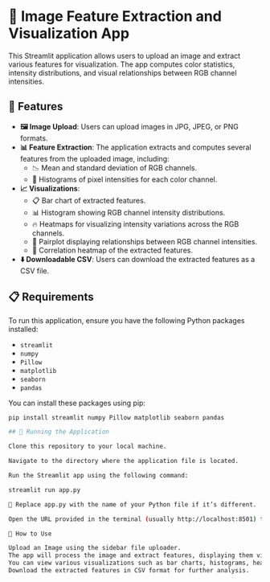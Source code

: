 # 📸 Image Feature Extraction and Visualization App

This Streamlit application allows users to upload an image and extract various features for visualization. The app computes color statistics, intensity distributions, and visual relationships between RGB channel intensities.

## 🌟 Features

- **🖼️ Image Upload**: Users can upload images in JPG, JPEG, or PNG formats.
- **📊 Feature Extraction**: The application extracts and computes several features from the uploaded image, including:
  - 📉 Mean and standard deviation of RGB channels.
  - 🎨 Histograms of pixel intensities for each color channel.
- **📈 Visualizations**:
  - 📋 Bar chart of extracted features.
  - 📊 Histogram showing RGB channel intensity distributions.
  - 🔥 Heatmaps for visualizing intensity variations across the RGB channels.
  - 🔄 Pairplot displaying relationships between RGB channel intensities.
  - 📐 Correlation heatmap of the extracted features.
- **⬇️ Downloadable CSV**: Users can download the extracted features as a CSV file.

## 📋 Requirements 

To run this application, ensure you have the following Python packages installed:

- `streamlit`
- `numpy`
- `Pillow`
- `matplotlib`
- `seaborn`
- `pandas`

You can install these packages using pip:

```bash
pip install streamlit numpy Pillow matplotlib seaborn pandas

## 🚀 Running the Application

Clone this repository to your local machine.

Navigate to the directory where the application file is located.

Run the Streamlit app using the following command:

streamlit run app.py

🔄 Replace app.py with the name of your Python file if it’s different.

Open the URL provided in the terminal (usually http://localhost:8501) to access the app in your web browser.

📝 How to Use

Upload an Image using the sidebar file uploader.
The app will process the image and extract features, displaying them visually.
You can view various visualizations such as bar charts, histograms, heatmaps, and pairplots.
Download the extracted features in CSV format for further analysis.
